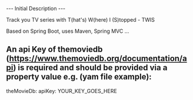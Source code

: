 --- Initial Description ---

Track you TV series with T(hat's) W(here) I (S)topped - TWIS

Based on Spring Boot, uses Maven, Spring MVC ...

An api Key of themoviedb (https://www.themoviedb.org/documentation/api) is required
and should be provided via a property value e.g. (yam file example):
---
theMovieDb:
  apiKey: YOUR_KEY_GOES_HERE